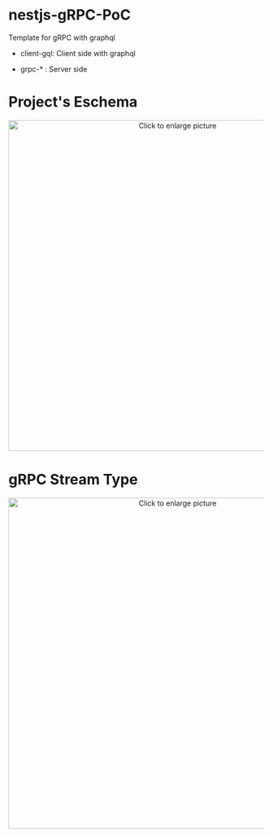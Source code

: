 # nestjs-gRPC-PoC
Template for gRPC with graphql

- client-gql: Client side with graphql

- grpc-* : Server side

# Project's Eschema

<p align="center">
<a href="https://drive.google.com/uc?export=view&id=1zhRYyqbO3_J4mdwIu2U3K4u6V06GpwXN"><img src="https://drive.google.com/uc?export=view&id=1zhRYyqbO3_J4mdwIu2U3K4u6V06GpwXN" style="width: 650px; max-width: 100%; height: auto" title="Click to enlarge picture" /></a>
</p>

# gRPC Stream Type

<p align="center">
<a href="https://drive.google.com/uc?export=view&id=1lQ1v4bZHrGOzbCkn4WA5LbEwsaA4BXoA"><img src="https://drive.google.com/uc?export=view&id=1lQ1v4bZHrGOzbCkn4WA5LbEwsaA4BXoA" style="width: 650px; max-width: 100%; height: auto" title="Click to enlarge picture" /></a>
</p>
